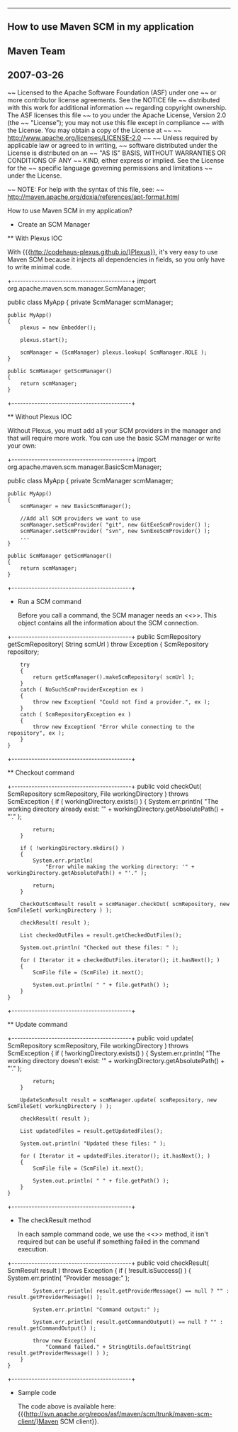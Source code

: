  ------
 How to use Maven SCM in my application
 ------
 Maven Team
 ------
 2007-03-26
 ------

~~ Licensed to the Apache Software Foundation (ASF) under one
~~ or more contributor license agreements.  See the NOTICE file
~~ distributed with this work for additional information
~~ regarding copyright ownership.  The ASF licenses this file
~~ to you under the Apache License, Version 2.0 (the
~~ "License"); you may not use this file except in compliance
~~ with the License.  You may obtain a copy of the License at
~~
~~   http://www.apache.org/licenses/LICENSE-2.0
~~
~~ Unless required by applicable law or agreed to in writing,
~~ software distributed under the License is distributed on an
~~ "AS IS" BASIS, WITHOUT WARRANTIES OR CONDITIONS OF ANY
~~ KIND, either express or implied.  See the License for the
~~ specific language governing permissions and limitations
~~ under the License.

~~ NOTE: For help with the syntax of this file, see:
~~ http://maven.apache.org/doxia/references/apt-format.html

How to use Maven SCM in my application?

* Create an SCM Manager

** With Plexus IOC

  With {{{http://codehaus-plexus.github.io/}Plexus}}, it's very easy to use Maven SCM
  because it injects all dependencies in fields, so you only have to write
  minimal code.

+------------------------------------------+
import org.apache.maven.scm.manager.ScmManager;

public class MyApp
{
    private ScmManager scmManager;

    public MyApp()
    {
        plexus = new Embedder();

        plexus.start();

        scmManager = (ScmManager) plexus.lookup( ScmManager.ROLE );
    }

    public ScmManager getScmManager()
    {
        return scmManager;
    }
+------------------------------------------+


** Without Plexus IOC

  Without Plexus, you must add all your SCM providers in the manager and that
  will require more work. You can use the basic SCM manager or write your own:

+------------------------------------------+
import org.apache.maven.scm.manager.BasicScmManager;

public class MyApp
{
    private ScmManager scmManager;

    public MyApp()
    {
        scmManager = new BasicScmManager();

        //Add all SCM providers we want to use
        scmManager.setScmProvider( "git", new GitExeScmProvider() );
        scmManager.setScmProvider( "svn", new SvnExeScmProvider() );
        ...
    }

    public ScmManager getScmManager()
    {
        return scmManager;
    }
+------------------------------------------+

* Run a SCM command

  Before you call a command, the SCM manager needs an <<<ScmRepository>>>. This
  object contains all the information about the SCM connection.

+------------------------------------------+
    public ScmRepository getScmRepository( String scmUrl )
        throw Exception
    {
        ScmRepository repository;

        try
        {
            return getScmManager().makeScmRepository( scmUrl );
        }
        catch ( NoSuchScmProviderException ex )
        {
            throw new Exception( "Could not find a provider.", ex );
        }
        catch ( ScmRepositoryException ex )
        {
            throw new Exception( "Error while connecting to the repository", ex );
        }
    }
+------------------------------------------+

** Checkout command

+------------------------------------------+
    public void checkOut( ScmRepository scmRepository, File workingDirectory )
        throws ScmException
    {
        if ( workingDirectory.exists() )
        {
            System.err.println( "The working directory already exist: '" + workingDirectory.getAbsolutePath() + "'." );

            return;
        }

        if ( !workingDirectory.mkdirs() )
        {
            System.err.println(
                "Error while making the working directory: '" + workingDirectory.getAbsolutePath() + "'." );

            return;
        }

        CheckOutScmResult result = scmManager.checkOut( scmRepository, new ScmFileSet( workingDirectory ) );

        checkResult( result );

        List checkedOutFiles = result.getCheckedOutFiles();

        System.out.println( "Checked out these files: " );

        for ( Iterator it = checkedOutFiles.iterator(); it.hasNext(); )
        {
            ScmFile file = (ScmFile) it.next();

            System.out.println( " " + file.getPath() );
        }
    }
+------------------------------------------+

** Update command

+------------------------------------------+
    public void update( ScmRepository scmRepository, File workingDirectory )
        throws ScmException
    {
        if ( !workingDirectory.exists() )
        {
            System.err.println( "The working directory doesn't exist: '" + workingDirectory.getAbsolutePath() + "'." );

            return;
        }

        UpdateScmResult result = scmManager.update( scmRepository, new ScmFileSet( workingDirectory ) );

        checkResult( result );

        List updatedFiles = result.getUpdatedFiles();

        System.out.println( "Updated these files: " );

        for ( Iterator it = updatedFiles.iterator(); it.hasNext(); )
        {
            ScmFile file = (ScmFile) it.next();

            System.out.println( " " + file.getPath() );
        }
    }
+------------------------------------------+

* The checkResult method

  In each sample command code, we use the <<<checkResult>>> method, it isn't
  required but can be useful if something failed in the command execution.

+------------------------------------------+
    public void checkResult( ScmResult result )
        throws Exception
    {
        if ( !result.isSuccess() )
        {
            System.err.println( "Provider message:" );

            System.err.println( result.getProviderMessage() == null ? "" : result.getProviderMessage() );

            System.err.println( "Command output:" );

            System.err.println( result.getCommandOutput() == null ? "" : result.getCommandOutput() );

            throw new Exception(
                "Command failed." + StringUtils.defaultString( result.getProviderMessage() ) );
        }
    }
+------------------------------------------+

* Sample code

  The code above is available here:
  {{{http://svn.apache.org/repos/asf/maven/scm/trunk/maven-scm-client/}Maven SCM client}}.
